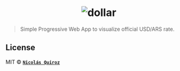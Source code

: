 <h1 align="center">
  <img src="https://cdn.jsdelivr.net/gh/nhsz/dolar-oficial/images/readme.png" alt="dollar">
  <br>
</h1>

> Simple Progressive Web App to visualize official USD/ARS rate.

## License

MIT © **[`Nicolás Quiroz`](https://nicolasquiroz.com)**
